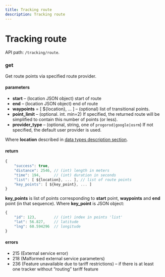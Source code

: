 ```yaml
---
title: Tracking route
description: Tracking route
---
```


# Tracking route

API path: `/tracking/route`.

### get
Get route points via specified route provider.

#### parameters

*   **start** – (location JSON object) start of route
*   **end** – (location JSON object) end of route
*   **waypoints** = \[ ${location}, ... \] – (optional) list of transitional points.
*   **point_limit** – (optional. int. min=2) If specified, the returned route will be simplified to contain this number of points (or less).
*   **provider_type** – (optional, string, one of `progorod|google|osrm`) If not specified, the default user provider is used.

Where **location** described in [data types description section](../../../getting-started.md#data-types).

#### return
```js
{
    "success": true,
    "distance": 2546, // (int) length in meters
    "time": 194,      // (int) duration in seconds
    "list": [ ${location}, ... ], // list of route points
    "key_points": [ ${key_point}, ... ] 
}
```

**key_points** is list of points corresponding to **start** point, **waypoints** and **end** point (in that sequence). Where **key_point** is JSON object:
```js
{
    "id": 123,        // (int) index in points 'list'
    "lat": 56.827,    // latitude
    "lng": 60.594296  // longitude
}
```

#### errors
*   215 (External service error)
*   218 (Malformed external service parameters)
*   236 (Feature unavailable due to tariff restrictions) – if there is at least one tracker without “routing” tariff feature
